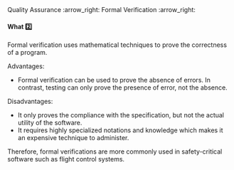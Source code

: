 <link rel="stylesheet" href="{{baseUrl}}/css/textbook.css">

<div class="website-content">

<div id="path">Quality Assurance :arrow_right: Formal Verification :arrow_right:</div>

<div id="title">

#### What :two:

</div>

<div id="body">

Formal verification uses mathematical techniques to prove the correctness of a program.

Advantages:

* Formal verification can be used to prove the absence of errors. In contrast, testing can only prove the presence of error, not the absence.

Disadvantages:

* It only proves the compliance with the specification, but not the actual utility of the software.
* It requires highly specialized notations and knowledge which makes it an expensive technique to administer.

Therefore, formal verifications are more commonly used in safety-critical software such as flight control systems.

</div>

</div>
